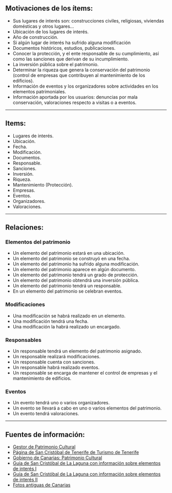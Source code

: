 ## Motivaciones de los ítems:
- Sus lugares de interés son: construcciones civiles, religiosas, viviendas domésticas y otros lugares…
- Ubicación de los lugares de interés.
- Año de construcción.
- Si algún lugar de interés ha sufrido alguna modificación
- Documentos históricos, estudios, publicaciones.
- Conocer la protección, y el ente responsable de su cumplimiento, así como las sanciones que derivan de su incumplimiento.
- La inversión pública sobre el patrimonio.
- Determinar la riqueza que genera la conservación del patrimonio (control de empresas que contribuyen al mantenimiento de los edificios).
- Información de eventos y los organizadores sobre actividades en los elementos patrimoniales.
- Información aportada por los usuarios: denuncias por mala conservación, valoraciones respecto a visitas o a eventos.

***

## Items:
- Lugares de interés.
- Ubicación.
- Fecha.
- Modificación.
- Documentos.
- Responsable.
- Sanciones.
- Inversión.
- Riqueza.
- Mantenimiento (Protección).
- Empresas.
- Eventos.
- Organizadores.
- Valoraciones.

***

## Relaciones:
### Elementos del patrimonio
- Un elemento del patrimonio estará en una ubicación.
- Un elemento del patrimonio se construyó en una fecha.
- Un elemento del patrimonio ha sufrido alguna modificación.
- Un elemento del patrimonio aparece en algún documento.
- Un elemento del patrimonio tendrá un grado de protección.
- Un elemento del patrimonio obtendrá una inversión pública.
- Un elemento del patrimonio tendrá un responsable.
- En un elemento del patrimonio se celebran eventos.

### Modificaciones
- Una modificación se habrá realizado en un elemento.
- Una modificación tendrá una fecha.
- Una modificación la habrá realizado un encargado.

### Responsables
- Un responsable tendrá un elemento del patrimonio asignado.
- Un responsable realizará modificaciones.
- Un responsable cuenta con sanciones.
- Un responsable habrá realizado eventos.
- Un responsable se encarga de mantener el control de empresas y el mantenimiento de edificios.

### Eventos
- Un evento tendrá uno o varios organizadores.
- Un evento se llevará a cabo en uno o varios elementos del patrimonio.
- Un evento tendrá valoraciones.

***

## Fuentes de información:
- [Gestor de Patrimonio Cultural](http://gestorpatrimoniocultural.cicop.com/)
- [Página de San Cristóbal de Tenerife de Turismo de Tenerife](https://www.webtenerife.com/tenerife/la-isla/municipios/laguna/?tab=1)
- [Gobierno de Canarias: Patrimonio Cultural](http://www.gobiernodecanarias.org/cultura/patrimoniocultural/bics/)
- [Guía de San Cristóbal de La Laguna con información sobre elementos de interés I](https://lagavetavoladora.com/visitar-san-cristobal-de-la-laguna-tenerife/)
- [Guía de San Cristóbal de La Laguna con información sobre elementos de interés II](https://www.rutasporespana.es/blog/2015/01/que-ver-san-cristobal-laguna/)
- [Fotos antiguas de Canarias](http://www.fotosantiguascanarias.org/)
